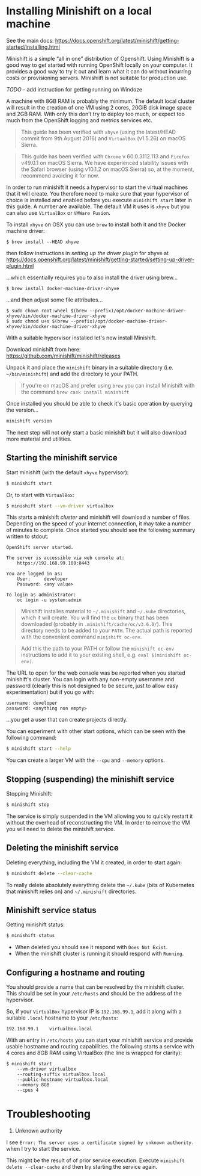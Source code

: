 # Installing Minishift on a local machine

See the main docs: https://docs.openshift.org/latest/minishift/getting-started/installing.html

Minishift is a simple “all in one” distribution of Openshift.
Using Minishift is a good way to get started with running OpenShift locally
on your computer. It provides a good way to try it out and learn what it can
do without incurring costs or provisioning servers. Minishiift is not suitable
for production use.

_TODO_ - add instruction for getting running on Windoze

A machine with 8GB RAM is probably the minimum. The default local cluster
will result in the creation of one VM using 2 cores, 20GiB disk image space
and 2GB RAM. With only this don’t try to deploy too much, or expect too much
from the OpenShift logging and metrics services etc.

>	This guide has been verified with `xhyve` (using the latest/HEAD commit 
	from 9th August 2016) and `VirtualBox` (v1.5.26) on macOS Sierra. 

>	This guide has been verified with `Chrome` v 60.0.3112.113 and `Firefox`
    v49.0.1 on macOS Sierra. We have experienced stability issues with the
    Safari browser (using v10.1.2 on macOS Sierra) so, at the moment,
    recommend avoiding it for now.
	
In order to run minishift it needs a hypervisor to start the virtual machines
that it will create. You therefore need to make sure that your hypervisor of choice
is installed and enabled before you execute `minishift start` later in this guide.
A number are available. The default VM it uses is `xhyve` but you can also
use `VirtualBox` or `VMWare Fusion`.

To install `xhyve` on OSX you can use `brew` to install both it and the Docker
machine driver:

```
$ brew install --HEAD xhyve
```

then follow instructions in _setting up the driver plugin_ for xhyve at
https://docs.openshift.org/latest/minishift/getting-started/setting-up-driver-plugin.html

...which essentially requires you to also install the driver using brew...

```
$ brew install docker-machine-driver-xhyve
```

...and then adjust some file attributes...

```
$ sudo chown root:wheel $(brew --prefix)/opt/docker-machine-driver-xhyve/bin/docker-machine-driver-xhyve
$ sudo chmod u+s $(brew --prefix)/opt/docker-machine-driver-xhyve/bin/docker-machine-driver-xhyve
```

With a suitable hypervisor installed let's now install Minishift.

Download minishift from here: https://github.com/minishift/minishift/releases

Unpack it and place the `minishift` binary in a suitable directory
(i.e. `~/bin/minishift`) and add the directory to your PATH. 

>	If you're on macOS and prefer using `brew` you can install Minishift
	with the command `brew cask install minishift`

Once installed you should be able to check it's basic operation by querying
the version...

```sh
minishift version
```

The next step will not only start a basic minishift but it will
also download more material and utilities.

## Starting the minishift service

Start minishift (with the default `xhyve` hypervisor):
```sh
$ minishift start
```

Or, to start with `VirtualBox`:
```sh
$ minishift start --vm-driver virtualbox
```

This starts a minishift _cluster_ and minishift will download a number of files.
Depending on the speed of your internet connection, it may take  a number of
minutes to complete. Once started you should see the following summary
written to stdout:

```
OpenShift server started.

The server is accessible via web console at:
	https://192.168.99.100:8443

You are logged in as:
	User:     developer
	Password: <any value>

To login as administrator:
	oc login -u system:admin
```

>	Minishift installes material to `~/.minishift` and `~/.kube` directories,
	which it will create. You will find the `oc` binary that has been downloaded
	(probably in `.minishift/cache/oc/v3.6.0/`). This directory
	needs to be added to your `PATH`. The actual path is reported with the
	convenient command `minishift oc-env`.

>	Add this the path to your PATH or follow the `minishift oc-env` instructions
	to add it to your existing shell, e.g. `eval $(minishift oc-env)`.
  
The URL to open for the web console was be reported when you started minishift's
cluster. You can login with any non-empty username and password
(clearly this is not designed to be secure, just to allow easy experimentation)
but if you go with:

```
username: developer
password: <anything non empty>
```

...you get a user that can create projects directly.

You can experiment with other start options, which can be seen with the
following command:

```sh
$ minishift start --help
```

You can create a larger VM with the `--cpu` and `--memory` options.

## Stopping (suspending) the minishift service

Stopping Minishift:
```sh
$ minishift stop
```

The service is simply suspended in the VM allowing you to quickly restart it
without the overhead of reconstructing the VM. In order to remove the VM
you will need to delete the minishift service.

## Deleting the minishift service

Deleting everything, including the VM it created, in order to start again:
```sh
$ minishift delete --clear-cache
```

To really delete absolutely everything delete the `~/.kube` (bits of Kubernetes
that minishift relies on) and `~/.minishift` directories.

## Minishift service status

Getting minishift status:
```sh
$ minishift status
```

*	When deleted you should see it respond with `Does Not Exist`.
*	When the minishift cluster is running it should respond with `Running`.

## Configuring a hostname and routing
You should provide a name that can be resolved by the minishift cluster.
This should be set in your `/etc/hosts` and should be the address of the
hypervisor.

So, if your `VirtualBox` hypervisor IP is `192.168.99.1`, add it along with
a suitable `.local` hostname to your `/etc/hosts`:
```
192.168.99.1	virtualbox.local
```

With an entry in `/etc/hosts` you can start your minishift service and provide usable
hostname and routing capabilities. the following starts a service with
4 cores and 8GB RAM using VirtualBox (the line is wrapped for clarity):

```
$ minishift start
	--vm-driver virtualbox
	--routing-suffix virtualbox.local
	--public-hostname virtualbox.local
	--memory 8GB
	--cpus 4
```

# Troubleshooting

1. Unknown authority

I see `Error: The server uses a certificate signed by unknown authority.`
when I try to start the service.
	
This might be the result of of prior service execution.
Execute `minishift delete --clear-cache` and then try starting
the service again.
